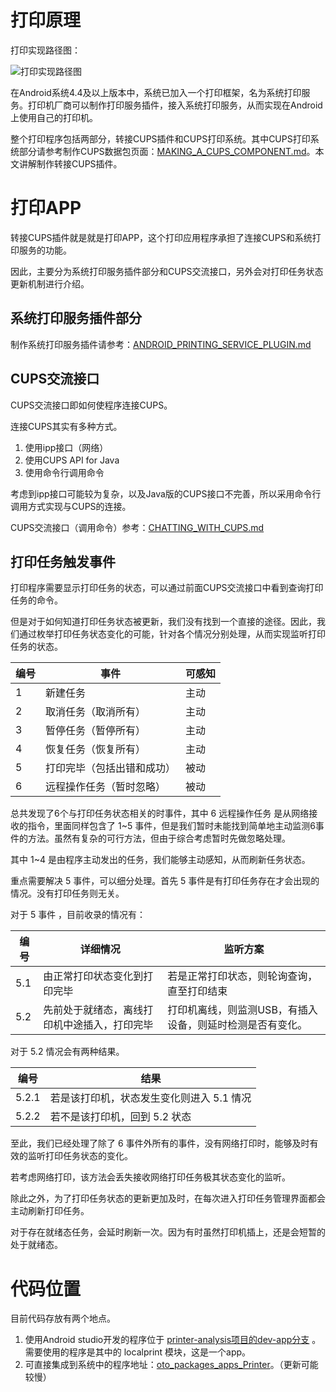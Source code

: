 # 打印原理

打印实现路径图：

![打印实现路径图](https://github.com/openthos/printer-analysis/blob/master/report/raw/3987526971.png)

在Android系统4.4及以上版本中，系统已加入一个打印框架，名为系统打印服务。打印机厂商可以制作打印服务插件，接入系统打印服务，从而实现在Android上使用自己的打印机。

整个打印程序包括两部分，转接CUPS插件和CUPS打印系统。其中CUPS打印系统部分请参考制作CUPS数据包页面：[MAKING_A_CUPS_COMPONENT.md](https://github.com/openthos/printer-analysis/blob/master/doc/zh/MAKING_A_CUPS_COMPONENT.md)。本文讲解制作转接CUPS插件。


# 打印APP

转接CUPS插件就是就是打印APP，这个打印应用程序承担了连接CUPS和系统打印服务的功能。

因此，主要分为系统打印服务插件部分和CUPS交流接口，另外会对打印任务状态更新机制进行介绍。

## 系统打印服务插件部分

制作系统打印服务插件请参考：[ANDROID_PRINTING_SERVICE_PLUGIN.md](https://github.com/openthos/printer-analysis/blob/master/doc/zh/ANDROID_PRINTING_SERVICE_PLUGIN.md)

## CUPS交流接口

CUPS交流接口即如何使程序连接CUPS。

连接CUPS其实有多种方式。

1. 使用ipp接口（网络）
2. 使用CUPS API for Java
3. 使用命令行调用命令

考虑到ipp接口可能较为复杂，以及Java版的CUPS接口不完善，所以采用命令行调用方式实现与CUPS的连接。

CUPS交流接口（调用命令）参考：[CHATTING_WITH_CUPS.md](https://github.com/openthos/printer-analysis/blob/master/doc/zh/CHATTING_WITH_CUPS.md)

## 打印任务触发事件

打印程序需要显示打印任务的状态，可以通过前面CUPS交流接口中看到查询打印任务的命令。

但是对于如何知道打印任务状态被更新，我们没有找到一个直接的途径。因此，我们通过枚举打印任务状态变化的可能，针对各个情况分别处理，从而实现监听打印任务的状态。

编号|事件|可感知
|---|---|---
|1|新建任务|主动
|2|取消任务（取消所有）|主动
|3|暂停任务（暂停所有）|主动
|4|恢复任务（恢复所有）|主动
|5|打印完毕（包括出错和成功）|被动
|6|远程操作任务（暂时忽略）|被动

总共发现了6个与打印任务状态相关的时事件，其中 6 远程操作任务 是从网络接收的指令，里面同样包含了 1~5 事件，但是我们暂时未能找到简单地主动监测6事件的方法。虽然有复杂的可行方法，但由于综合考虑暂时先做忽略处理。

其中 1~4 是由程序主动发出的任务，我们能够主动感知，从而刷新任务状态。

重点需要解决 5 事件，可以细分处理。首先 5 事件是有打印任务存在才会出现的情况。没有打印任务则无关。

对于 5 事件 ，目前收录的情况有：

编号|详细情况|监听方案
|---|---|---
|5.1|由正常打印状态变化到打印完毕|若是正常打印状态，则轮询查询，直至打印结束
|5.2|先前处于就绪态，离线打印机中途插入，打印完毕|打印机离线，则监测USB，有插入设备，则延时检测是否有变化。

对于 5.2 情况会有两种结果。

编号|结果
|---|---
|5.2.1|若是该打印机，状态发生变化则进入 5.1 情况
|5.2.2|若不是该打印机，回到 5.2 状态

至此，我们已经处理了除了 6 事件外所有的事件，没有网络打印时，能够及时有效的监听打印任务状态的变化。

若考虑网络打印，该方法会丢失接收网络打印任务极其状态变化的监听。

除此之外，为了打印任务状态的更新更加及时，在每次进入打印任务管理界面都会主动刷新打印任务。

对于存在就绪态任务，会延时刷新一次。因为有时虽然打印机插上，还是会短暂的处于就绪态。

# 代码位置

目前代码存放有两个地点。

1. 使用Android studio开发的程序位于 [printer-analysis项目的dev-app分支](https://github.com/openthos/printer-analysis/tree/dev-app) 。需要使用的程序是其中的 localprint 模块，这是一个app。
2. 可直接集成到系统中的程序地址：[oto_packages_apps_Printer](https://github.com/openthos/oto_packages_apps_Printer)。（更新可能较慢）
